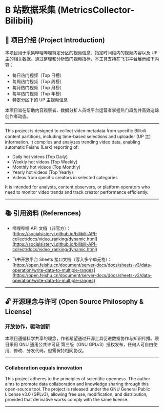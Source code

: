 <!--
 * @Author       : luyz
 * @Date         : 2025-07-26 20:49:53
 * @LastEditors  : luyz
 * @LastEditTime : 2025-07-26 20:59:34
 * @FilePath     : /luyz/project/CustomizedAnalysis/CustomizedAnalysis.12.20250726_YASbilibili/README.md
 * @Description  : 项目Readme
 * Copyright (c) 2023 by LuYanzhuan lyanzhuan@gmail.com, All Rights Reserved.
 * Copyright (c) 2025 by luyz && luyz@aptbiotech.com, All Rights Reserved. 
-->

# B 站数据采集 (MetricsCollector-Bilibili)

## 📌 项目介绍 (Project Introduction)

本项目用于采集哔哩哔哩特定分区的视频信息、指定时间段内的视频内容以及 UP 主的相关数据。通过整理和分析热门视频指标，本工具支持在飞书平台展示如下内容：

- 每日热门视频（Top 日榜）
- 每周热门视频（Top 周榜）
- 每月热门视频（Top 月榜）
- 每年热门视频（Top 年榜）
- 特定分区下的 UP 主视频信息

本项目旨在帮助内容观察者、数据分析人员或平台运营者掌握热门趋势并高效追踪创作者动态。

---

This project is designed to collect video metadata from specific Bilibili content partitions, including time-based selections and uploader (UP 主) information. It compiles and analyzes trending video data, enabling automatic Feishu (Lark) reporting of:

- Daily hot videos (Top Daily)
- Weekly hot videos (Top Weekly)
- Monthly hot videos (Top Monthly)
- Yearly hot videos (Top Yearly)
- Videos from specific creators in selected categories

It is intended for analysts, content observers, or platform operators who need to monitor video trends and track creator performance efficiently.

---

## 📚 引用资料 (References)

- 哔哩哔哩 API 文档（非官方）：  
  [https://socialsisteryi.github.io/bilibili-API-collect/docs/video_ranking/dynamic.html](https://socialsisteryi.github.io/bilibili-API-collect/docs/video_ranking/dynamic.html)

- 飞书开放平台 Sheets 接口文档（写入多个单元格）：  
  [https://open.feishu.cn/document/server-docs/docs/sheets-v3/data-operation/write-data-to-multiple-ranges](https://open.feishu.cn/document/server-docs/docs/sheets-v3/data-operation/write-data-to-multiple-ranges)

---

## 🔓 开源理念与许可 (Open Source Philosophy & License)
### 开放协作，驱动创新
本项目遵循科学共享的理念，作者希望通过开源工具促进数据协作与知识传播。项目采用 GNU 通用公共许可证 第三版（GNU GPLv3）授权发布，任何人可自由使用、修改、分发代码，但需保持相同协议。

---

### Collaboration equals innovation
This project adheres to the principles of scientific openness. The author aims to promote data collaboration and knowledge sharing through this open-source tool. The project is released under the GNU General Public License v3.0 (GPLv3), allowing free use, modification, and distribution, provided that derivative works comply with the same license.

---
